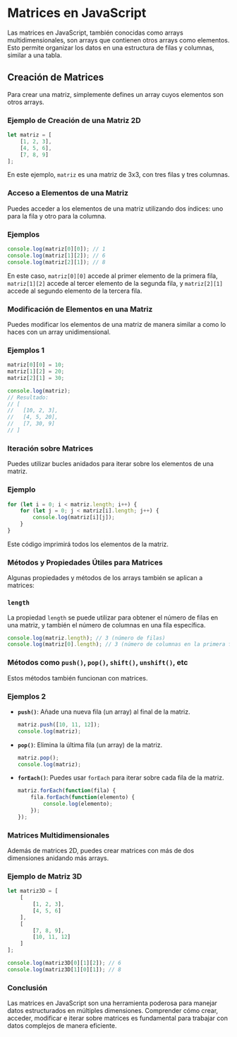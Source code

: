 # Matrices en JavaScript

Las matrices en JavaScript, también conocidas como arrays multidimensionales, son arrays que contienen otros arrays como elementos. Esto permite organizar los datos en una estructura de filas y columnas, similar a una tabla.

## Creación de Matrices

Para crear una matriz, simplemente defines un array cuyos elementos son otros arrays.

### Ejemplo de Creación de una Matriz 2D

```javascript
let matriz = [
    [1, 2, 3],
    [4, 5, 6],
    [7, 8, 9]
];
```

En este ejemplo, `matriz` es una matriz de 3x3, con tres filas y tres columnas.

### Acceso a Elementos de una Matriz

Puedes acceder a los elementos de una matriz utilizando dos índices: uno para la fila y otro para la columna.

### Ejemplos

```javascript
console.log(matriz[0][0]); // 1
console.log(matriz[1][2]); // 6
console.log(matriz[2][1]); // 8
```

En este caso, `matriz[0][0]` accede al primer elemento de la primera fila, `matriz[1][2]` accede al tercer elemento de la segunda fila, y `matriz[2][1]` accede al segundo elemento de la tercera fila.

### Modificación de Elementos en una Matriz

Puedes modificar los elementos de una matriz de manera similar a como lo haces con un array unidimensional.

### Ejemplos 1

```javascript
matriz[0][0] = 10;
matriz[1][2] = 20;
matriz[2][1] = 30;

console.log(matriz);
// Resultado:
// [
//   [10, 2, 3],
//   [4, 5, 20],
//   [7, 30, 9]
// ]
```

### Iteración sobre Matrices

Puedes utilizar bucles anidados para iterar sobre los elementos de una matriz.

### Ejemplo

```javascript
for (let i = 0; i < matriz.length; i++) {
    for (let j = 0; j < matriz[i].length; j++) {
        console.log(matriz[i][j]);
    }
}
```

Este código imprimirá todos los elementos de la matriz.

### Métodos y Propiedades Útiles para Matrices

Algunas propiedades y métodos de los arrays también se aplican a matrices:

### `length`

La propiedad `length` se puede utilizar para obtener el número de filas en una matriz, y también el número de columnas en una fila específica.

```javascript
console.log(matriz.length); // 3 (número de filas)
console.log(matriz[0].length); // 3 (número de columnas en la primera fila)
```

### Métodos como `push()`, `pop()`, `shift()`, `unshift()`, etc

Estos métodos también funcionan con matrices.

### Ejemplos 2

- **`push()`**: Añade una nueva fila (un array) al final de la matriz.

    ```javascript
    matriz.push([10, 11, 12]);
    console.log(matriz);
    ```

- **`pop()`**: Elimina la última fila (un array) de la matriz.

    ```javascript
    matriz.pop();
    console.log(matriz);
    ```

- **`forEach()`**: Puedes usar `forEach` para iterar sobre cada fila de la matriz.

    ```javascript
    matriz.forEach(function(fila) {
        fila.forEach(function(elemento) {
            console.log(elemento);
        });
    });
    ```

### Matrices Multidimensionales

Además de matrices 2D, puedes crear matrices con más de dos dimensiones anidando más arrays.

### Ejemplo de Matriz 3D

```javascript
let matriz3D = [
    [
        [1, 2, 3],
        [4, 5, 6]
    ],
    [
        [7, 8, 9],
        [10, 11, 12]
    ]
];

console.log(matriz3D[0][1][2]); // 6
console.log(matriz3D[1][0][1]); // 8
```

### Conclusión

Las matrices en JavaScript son una herramienta poderosa para manejar datos estructurados en múltiples dimensiones. Comprender cómo crear, acceder, modificar e iterar sobre matrices es fundamental para trabajar con datos complejos de manera eficiente.
